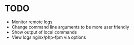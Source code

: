 # TODO

- Monitor remote logs
- Change command line arguments to be more user friendly
- Show output of local commands
- View logs nginx/php-fpm via options
